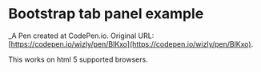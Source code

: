 # Bootstrap tab panel example
 _A Pen created at CodePen.io. Original URL: [https://codepen.io/wizly/pen/BlKxo](https://codepen.io/wizly/pen/BlKxo).

 This works on html 5 supported browsers.